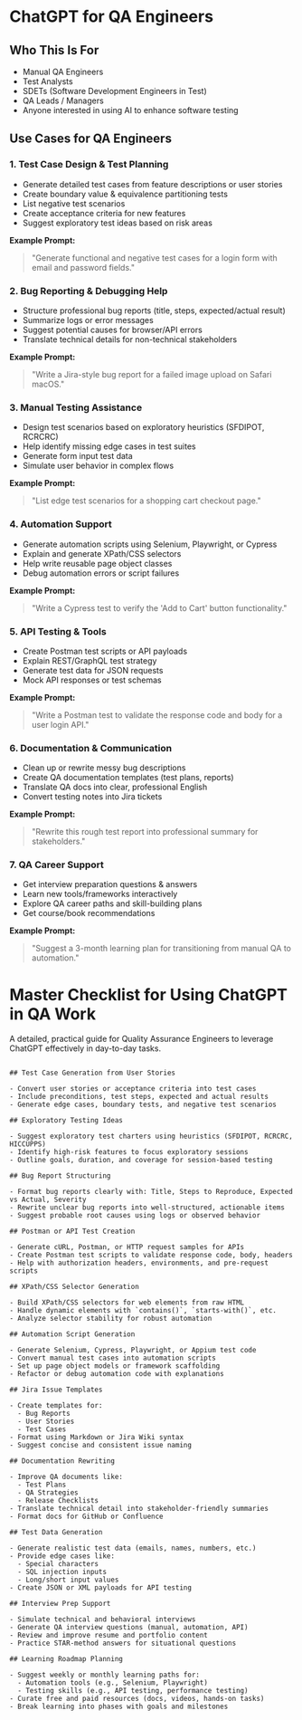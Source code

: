 # ChatGPT for QA Engineers

## Who This Is For

- Manual QA Engineers
- Test Analysts
- SDETs (Software Development Engineers in Test)
- QA Leads / Managers
- Anyone interested in using AI to enhance software testing


## Use Cases for QA Engineers

### 1. Test Case Design & Test Planning
-  Generate detailed test cases from feature descriptions or user stories
-  Create boundary value & equivalence partitioning tests
-  List negative test scenarios
-  Create acceptance criteria for new features
-  Suggest exploratory test ideas based on risk areas

**Example Prompt:**
> "Generate functional and negative test cases for a login form with email and password fields."


### 2. Bug Reporting & Debugging Help
-  Structure professional bug reports (title, steps, expected/actual result)
-  Summarize logs or error messages
-  Suggest potential causes for browser/API errors
-  Translate technical details for non-technical stakeholders

**Example Prompt:**
> "Write a Jira-style bug report for a failed image upload on Safari macOS."


### 3. Manual Testing Assistance
-  Design test scenarios based on exploratory heuristics (SFDIPOT, RCRCRC)
-  Help identify missing edge cases in test suites
-  Generate form input test data
-  Simulate user behavior in complex flows

**Example Prompt:**
> "List edge test scenarios for a shopping cart checkout page."


### 4. Automation Support
-  Generate automation scripts using Selenium, Playwright, or Cypress
-  Explain and generate XPath/CSS selectors
-  Help write reusable page object classes
-  Debug automation errors or script failures

**Example Prompt:**
> "Write a Cypress test to verify the 'Add to Cart' button functionality."


### 5. API Testing & Tools
-  Create Postman test scripts or API payloads
-  Explain REST/GraphQL test strategy
-  Generate test data for JSON requests
-  Mock API responses or test schemas

**Example Prompt:**
> "Write a Postman test to validate the response code and body for a user login API."


### 6. Documentation & Communication
-  Clean up or rewrite messy bug descriptions
-  Create QA documentation templates (test plans, reports)
-  Translate QA docs into clear, professional English
-  Convert testing notes into Jira tickets

**Example Prompt:**
> "Rewrite this rough test report into professional summary for stakeholders."


### 7. QA Career Support
-  Get interview preparation questions & answers
-  Learn new tools/frameworks interactively
-  Explore QA career paths and skill-building plans
-  Get course/book recommendations

**Example Prompt:**
> "Suggest a 3-month learning plan for transitioning from manual QA to automation."

# Master Checklist for Using ChatGPT in QA Work

A detailed, practical guide for Quality Assurance Engineers to leverage ChatGPT effectively in day-to-day tasks.

```text

## Test Case Generation from User Stories

- Convert user stories or acceptance criteria into test cases
- Include preconditions, test steps, expected and actual results
- Generate edge cases, boundary tests, and negative test scenarios

## Exploratory Testing Ideas

- Suggest exploratory test charters using heuristics (SFDIPOT, RCRCRC, HICCUPPS)
- Identify high-risk features to focus exploratory sessions
- Outline goals, duration, and coverage for session-based testing

## Bug Report Structuring

- Format bug reports clearly with: Title, Steps to Reproduce, Expected vs Actual, Severity
- Rewrite unclear bug reports into well-structured, actionable items
- Suggest probable root causes using logs or observed behavior

## Postman or API Test Creation

- Generate cURL, Postman, or HTTP request samples for APIs
- Create Postman test scripts to validate response code, body, headers
- Help with authorization headers, environments, and pre-request scripts

## XPath/CSS Selector Generation

- Build XPath/CSS selectors for web elements from raw HTML
- Handle dynamic elements with `contains()`, `starts-with()`, etc.
- Analyze selector stability for robust automation

## Automation Script Generation

- Generate Selenium, Cypress, Playwright, or Appium test code
- Convert manual test cases into automation scripts
- Set up page object models or framework scaffolding
- Refactor or debug automation code with explanations

## Jira Issue Templates

- Create templates for:
  - Bug Reports
  - User Stories
  - Test Cases
- Format using Markdown or Jira Wiki syntax
- Suggest concise and consistent issue naming

## Documentation Rewriting

- Improve QA documents like:
  - Test Plans
  - QA Strategies
  - Release Checklists
- Translate technical detail into stakeholder-friendly summaries
- Format docs for GitHub or Confluence

## Test Data Generation

- Generate realistic test data (emails, names, numbers, etc.)
- Provide edge cases like:
  - Special characters
  - SQL injection inputs
  - Long/short input values
- Create JSON or XML payloads for API testing

## Interview Prep Support

- Simulate technical and behavioral interviews
- Generate QA interview questions (manual, automation, API)
- Review and improve resume and portfolio content
- Practice STAR-method answers for situational questions

## Learning Roadmap Planning

- Suggest weekly or monthly learning paths for:
  - Automation tools (e.g., Selenium, Playwright)
  - Testing skills (e.g., API testing, performance testing)
- Curate free and paid resources (docs, videos, hands-on tasks)
- Break learning into phases with goals and milestones





